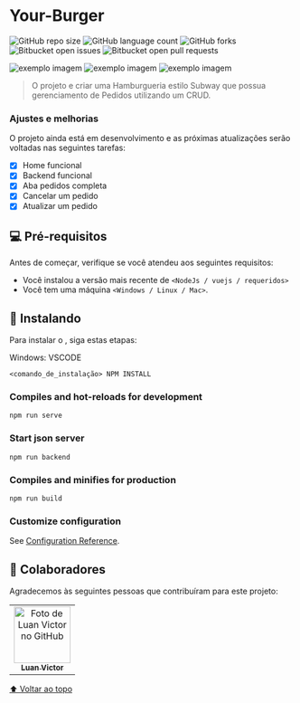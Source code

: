 # Your-Burger
![GitHub repo size](https://img.shields.io/github/repo-size/luanvictorms/Your-Burger-vue-js-project)
![GitHub language count](https://img.shields.io/github/languages/count/luanvictorms/Your-Burger-vue-js-project)
![GitHub forks](https://img.shields.io/github/forks/luanvictorms/Your-Burger-vue-js-project)
![Bitbucket open issues](https://img.shields.io/bitbucket/issues/luanvictorms/Your-Burger-vue-js-project)
![Bitbucket open pull requests](https://img.shields.io/bitbucket/pr-raw/luanvictorms/Your-Burger-vue-js-project)


<img src="https://user-images.githubusercontent.com/82541610/163809108-4bae7104-9eee-4d9f-b498-fc75fc719b2c.png" alt="exemplo imagem">
<img src="https://user-images.githubusercontent.com/82541610/163808199-15695b1b-b5a3-4ffc-b224-0eda508f39eb.png" alt="exemplo imagem">
<img src="https://user-images.githubusercontent.com/82541610/163808213-41316ba1-e69c-401c-99af-5fb4a4f7e180.png" alt="exemplo imagem">

> O projeto e criar uma Hamburgueria estilo Subway que possua gerenciamento de Pedidos utilizando um CRUD.

### Ajustes e melhorias

O projeto ainda está em desenvolvimento e as próximas atualizações serão voltadas nas seguintes tarefas:

- [x] Home funcional
- [x] Backend funcional
- [x] Aba pedidos completa
- [x] Cancelar um pedido
- [x] Atualizar um pedido

## 💻 Pré-requisitos

Antes de começar, verifique se você atendeu aos seguintes requisitos:
<!---Estes são apenas requisitos de exemplo. Adicionar, duplicar ou remover conforme necessário--->
* Você instalou a versão mais recente de `<NodeJs / vuejs / requeridos>`
* Você tem uma máquina `<Windows / Linux / Mac>`.

## 🚀 Instalando <Your-burger-vue-js-project>

Para instalar o <Your-burger-vue-js-project>, siga estas etapas:

Windows: VSCODE 
```
<comando_de_instalação> NPM INSTALL
```

### Compiles and hot-reloads for development
```
npm run serve
```

### Start json server
```
npm run backend
```

### Compiles and minifies for production
```
npm run build
```

### Customize configuration
See [Configuration Reference](https://cli.vuejs.org/config/).
  
## 🤝 Colaboradores

Agradecemos às seguintes pessoas que contribuíram para este projeto:

<table>
  <tr>
    <td align="center">
      <a href="#">
        <img src="https://avatars.githubusercontent.com/u/82541610?v=4" width="100px;" alt="Foto de Luan Victor no GitHub"/><br>
        <sub>
          <b>Luan Victor</b>
        </sub>
      </a>
    </td>
  </tr>
</table>

 [⬆ Voltar ao topo](#Your-burger-vue-js-project)<br>
